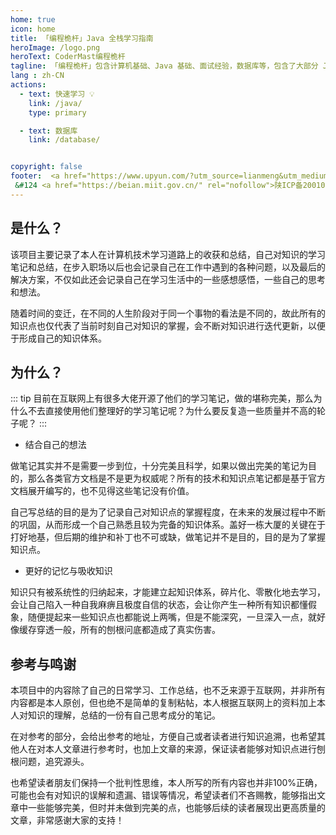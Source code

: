```yaml
---
home: true
icon: home
title: 「编程桅杆」Java 全栈学习指南
heroImage: /logo.png
heroText: CoderMast编程桅杆
tagline: 「编程桅杆」包含计算机基础、Java 基础、面试经验，数据库等，包含了大部分 Java 程序员所需要掌握的核心知识！
lang : zh-CN
actions:
  - text: 快速学习 💡
    link: /java/
    type: primary

  - text: 数据库
    link: /database/


copyright: false
footer:  <a href="https://www.upyun.com/?utm_source=lianmeng&utm_medium=referral" rel="nofollow"><img src="/assets/images/upyun-footer.png" style="width:240px;"/></a><hr><a href="https://vuepress-theme-hope.github.io/v2/" target="_blank">VuePress Theme Hope</a> &#124 Copyright © 2023-2024 CoderMast
 &#124 <a href="https://beian.miit.gov.cn/" rel="nofollow">陕ICP备20010345号-5</a>
---
```



## 是什么？

该项目主要记录了本人在计算机技术学习道路上的收获和总结，自己对知识的学习笔记和总结，在步入职场以后也会记录自己在工作中遇到的各种问题，以及最后的解决方案，不仅如此还会记录自己在学习生活中的一些感想感悟，一些自己的思考和想法。

随着时间的变迁，在不同的人生阶段对于同一个事物的看法是不同的，故此所有的知识点也仅代表了当前时刻自己对知识的掌握，会不断对知识进行迭代更新，以便于形成自己的知识体系。

## 为什么？
::: tip
目前在互联网上有很多大佬开源了他们的学习笔记，做的堪称完美，那么为什么不去直接使用他们整理好的学习笔记呢？为什么要反复造一些质量并不高的轮子呢？
:::

- 结合自己的想法

做笔记其实并不是需要一步到位，十分完美且科学，如果以做出完美的笔记为目的，那么各类官方文档是不是更为权威呢？所有的技术和知识点笔记都是基于官方文档展开编写的，也不见得这些笔记没有价值。

自己写总结的目的是为了记录自己对知识点的掌握程度，在未来的发展过程中不断的巩固，从而形成一个自己熟悉且较为完备的知识体系。盖好一栋大厦的关键在于打好地基，但后期的维护和补丁也不可或缺，做笔记并不是目的，目的是为了掌握知识点。

- 更好的记忆与吸收知识

知识只有被系统性的归纳起来，才能建立起知识体系，碎片化、零散化地去学习，会让自己陷入一种自我麻痹且极度自信的状态，会让你产生一种所有知识都懂假象，随便提起来一些知识点也都能说上两嘴，但是不能深究，一旦深入一点，就好像缓存穿透一般，所有的刨根问底都造成了真实伤害。

## 参考与鸣谢

本项目中的内容除了自己的日常学习、工作总结，也不乏来源于互联网，并非所有内容都是本人原创，但也绝不是简单的复制粘帖，本人根据互联网上的资料加上本人对知识的理解，总结的一份有自己思考成分的笔记。

在对参考的部分，会给出参考的地址，方便自己或者读者进行知识追溯，也希望其他人在对本人文章进行参考时，也加上文章的来源，保证读者能够对知识点进行刨根问题，追究源头。

也希望读者朋友们保持一个批判性思维，本人所写的所有内容也并非100%正确，可能也会有对知识的误解和遗漏、错误等情况，希望读者们不吝赐教，能够指出文章中一些能够完美，但时并未做到完美的点，也能够后续的读者展现出更高质量的文章，非常感谢大家的支持！